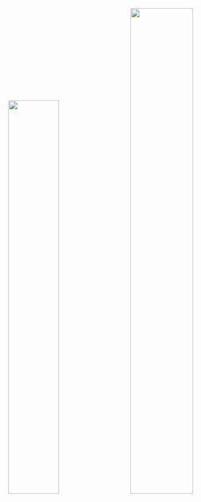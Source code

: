 <div class='container'>
<img style="height: auto; width: 45%;" class="img" src="https://github-readme-stats.vercel.app/api?username=et-learns-to-code&theme=radical&hide_rank=true" />
&nbsp;
&nbsp;
<img style="height: auto; width: 50%;" class="img" src="https://github-readme-stats.vercel.app/api/top-langs/?username=et-learns-to-code&layout=compact&theme=radical&hide=roff&langs_count=5" /></div>
</div>

